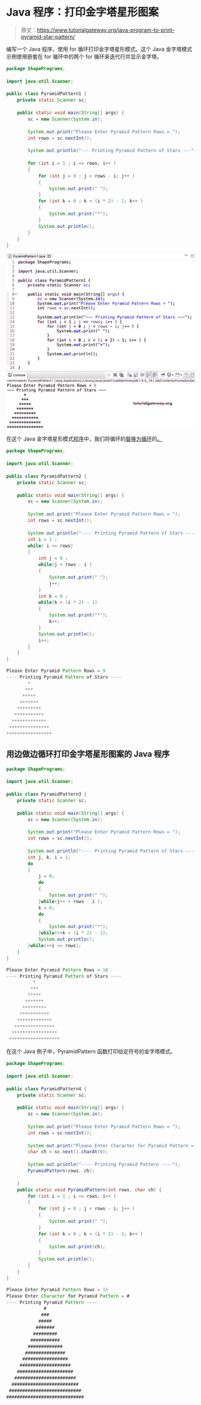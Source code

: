 # Java 程序：打印金字塔星形图案

> 原文：<https://www.tutorialgateway.org/java-program-to-print-pyramid-star-pattern/>

编写一个 Java 程序，使用 for 循环打印金字塔星形模式。这个 Java 金字塔模式示例使用嵌套在 for 循环中的两个 for 循环来迭代行并显示金字塔。

```java
package ShapePrograms;

import java.util.Scanner;

public class PyramidPattern1 {
	private static Scanner sc;

	public static void main(String[] args) {
		sc = new Scanner(System.in);

		System.out.print("Please Enter Pyramid Pattern Rows = ");
		int rows = sc.nextInt();

		System.out.println("--- Printing Pyramid Pattern of Stars ---");

		for (int i = 1 ; i <= rows; i++ ) 
		{
			for (int j = 0 ; j < rows - i; j++ ) 
			{
				System.out.print(" ");
			}
			for (int k = 0 ; k < (i * 2) - 1; k++ ) 
			{
				System.out.print("*");
			}
			System.out.println();
		}
	}
}
```

![Java Program to Print Pyramid Star Pattern 1](img/48656b9ed7c391136e3bb3ef7d08a08f.png)

在这个 Java 金字塔星形模式[程序](https://www.tutorialgateway.org/learn-java-programs/)中，我们将循环的[替换为循环](https://www.tutorialgateway.org/java-for-loop/)的[。](https://www.tutorialgateway.org/java-while-loop/)

```java
package ShapePrograms;

import java.util.Scanner;

public class PyramidPattern2 {
	private static Scanner sc;

	public static void main(String[] args) {
		sc = new Scanner(System.in);

		System.out.print("Please Enter Pyramid Pattern Rows = ");
		int rows = sc.nextInt();

		System.out.println("---- Printing Pyramid Pattern of Stars ----");
		int i = 1 ;
		while( i <= rows) 
		{
			int j = 0 ; 
			while(j < rows - i ) 
			{
				System.out.print(" ");
				j++;
			}
			int k = 0 ; 
			while(k < (i * 2) - 1) 
			{
				System.out.print("*");
				k++;
			}
			System.out.println();
			i++;
		}
	}
}
```

```java
Please Enter Pyramid Pattern Rows = 9
---- Printing Pyramid Pattern of Stars ----
        *
       ***
      *****
     *******
    *********
   ***********
  *************
 ***************
*****************
```

## 用边做边循环打印金字塔星形图案的 Java 程序

```java
package ShapePrograms;

import java.util.Scanner;

public class PyramidPattern3 {
	private static Scanner sc;

	public static void main(String[] args) {
		sc = new Scanner(System.in);

		System.out.print("Please Enter Pyramid Pattern Rows = ");
		int rows = sc.nextInt();

		System.out.println("---- Printing Pyramid Pattern of Stars ----");
		int j, k, i = 1;
		do 
		{
			j = 0; 
			do 
			{
				System.out.print(" ");
			}while(j++ < rows - i );
			k = 0; 
			do
			{
				System.out.print("*");
			}while(++k < (i * 2) - 1);
			System.out.println();
		}while(++i <= rows);
	}
}
```

```java
Please Enter Pyramid Pattern Rows = 10
---- Printing Pyramid Pattern of Stars ----
          *
         ***
        *****
       *******
      *********
     ***********
    *************
   ***************
  *****************
 *******************
```

在这个 Java 例子中，PyramidPattern 函数打印给定符号的金字塔模式。

```java
package ShapePrograms;

import java.util.Scanner;

public class PyramidPattern4 {
	private static Scanner sc;

	public static void main(String[] args) {
		sc = new Scanner(System.in);

		System.out.print("Please Enter Pyramid Pattern Rows = ");
		int rows = sc.nextInt();

		System.out.print("Please Enter Character for Pyramid Pattern = ");
		char ch = sc.next().charAt(0);

		System.out.println("---- Printing Pyramid Pattern ----");
		PyramidPattern(rows, ch);

	}
	public static void PyramidPattern(int rows, char ch) {
		for (int i = 1 ; i <= rows; i++ ) 
		{
			for (int j = 0 ; j < rows - i; j++ ) 
			{
				System.out.print(" ");
			}
			for (int k = 0 ; k < (i * 2) - 1; k++ ) 
			{
				System.out.print(ch);
			}
			System.out.println();
		}
	}
}
```

```java
Please Enter Pyramid Pattern Rows = 15
Please Enter Character for Pyramid Pattern = #
---- Printing Pyramid Pattern ----
              #
             ###
            #####
           #######
          #########
         ###########
        #############
       ###############
      #################
     ###################
    #####################
   #######################
  #########################
 ###########################
#############################
```